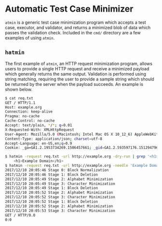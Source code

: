 # Automatic Test Case Minimizer

`atmin` is a generic test case minimization program which accepts a test case,
executor, and validator, and returns a minimized blob of data which passes the
validation check. Included in the `cmd/` directory are a few examples of using
`atmin`.

## `hatmin`

The first example of `atmin`, an HTTP request minimization program, allows
users to provide a single HTTP request and receive a minimized payload which
generally returns the same output. Validation is performed using string
matching, requiring the user to provide a sample string which should be returned
by the server when the payload succeeds. An example is shown below.

```bash
$ cat req.txt
GET / HTTP/1.1
Host: example.org
Connection: keep-alive
Pragma: no-cache
Cache-Control: no-cache
Accept: text/plain, */*; q=0.01
X-Requested-With: XMLHttpRequest
User-Agent: Mozilla/5.0 (Macintosh; Intel Mac OS X 10_12_6) AppleWebKit/537.36 (KHTML, like Gecko) Chrome/62.0.3202.94 Safari/537.36
Content-Type: application/json; charset=utf-8
Accept-Language: en-US,en;q=0.9
Cookie: _ga=GA1.2.1953734269.1506457661; _gid=GA1.2.593597176.1512947963; _gat=1

$ hatmin -request req.txt -url http://example.org -dry-run | grep '<h1>'
    <h1>Example Domain</h1>
$ hatmin -request req.txt -url http://example.org -needle 'Example Domain'
2017/12/10 20:05:46 Stage 0: Block Normalization
2017/12/10 20:05:46 Stage 1: Block Deletion
2017/12/10 20:05:49 Stage 2: Alphabet Minimization
2017/12/10 20:05:49 Stage 3: Character Minimization
2017/12/10 20:05:49 Stage 1: Block Deletion
2017/12/10 20:05:52 Stage 2: Alphabet Minimization
2017/12/10 20:05:52 Stage 3: Character Minimization
2017/12/10 20:05:52 Stage 1: Block Deletion
2017/12/10 20:05:52 Stage 2: Alphabet Minimization
2017/12/10 20:05:53 Stage 3: Character Minimization
GET / HTTP/0.0
0:0


```
